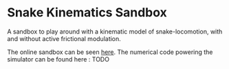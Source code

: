 # Snake Kinematics Sandbox

A sandbox to play around with a kinematic model of snake-locomotion, with and
without active frictional modulation.

The online sandbox can be seen [here](https://gazzolalab.github.io/kinematic_snake_sandbox/).
The numerical code powering the simulator can be found here : TODO
